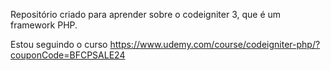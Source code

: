 Repositório criado para aprender sobre o codeigniter 3, que é um framework PHP.

Estou seguindo o curso https://www.udemy.com/course/codeigniter-php/?couponCode=BFCPSALE24
